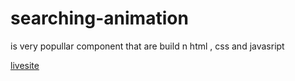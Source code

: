 # searching-animation
is very popullar component that are build n html , css and javasript

<a href="project-3-jamaal-abdirahem.netlify.app">livesite</a>
